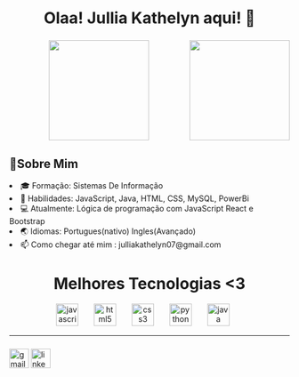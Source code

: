 <h1 align="center">Olaa! Jullia Kathelyn aqui! 👋 </h1>

###

<div align="center">
  <img  height="180em" src="https://github-readme-stats.vercel.app/api?username=julliakathelyn&show_icons=true&theme=midnight-purple&include_all_commits=true&count_private=true"/>
<img align="right" height="180em" src="https://github-readme-stats.vercel.app/api/top-langs/?username=julliakathelyn&layout=compact&langs_count=16&theme=midnight-purple"/>
</div>

###
<h2 align="left">📌Sobre Mim </h2>

<li>🎓 Formação: Sistemas De Informação </li>
<li>🎒 Habilidades: JavaScript, Java, HTML, CSS, MySQL, PowerBi </li>
<li>💻 Atualmente: Lógica de programação com JavaScript React e Bootstrap </li>
<li>🌏 Idiomas: Portugues(nativo) Ingles(Avançado) </li>
<li>📫 Como chegar até mim : julliakathelyn07@gmail.com</li>

###
<h1 align="center">Melhores Tecnologias <3</h1>
<div align="center">
  <img src="https://cdn.jsdelivr.net/gh/devicons/devicon/icons/javascript/javascript-original.svg" height="40" alt="javascript logo"  />
  <img width="20" />
  <img src="https://cdn.jsdelivr.net/gh/devicons/devicon/icons/html5/html5-original.svg" height="40" alt="html5 logo"  />
  <img width="20" />
  <img src="https://cdn.jsdelivr.net/gh/devicons/devicon/icons/css3/css3-original.svg" height="40" alt="css3 logo"  />
  <img width="20" />
  <img src="https://cdn.jsdelivr.net/gh/devicons/devicon/icons/python/python-original.svg" height="40" alt="python logo"  />
  <img width="20" />
  <img src="https://cdn.jsdelivr.net/gh/devicons/devicon@latest/icons/java/java-original.svg" height="40" alt="java"/>
  <img width="20" />
     
  
</div><hr>

###

<div align="left">
  
  <img src="https://img.shields.io/static/v1?message=Gmail&logo=gmail&label=&color=D14836&logoColor=white&labelColor=&style=for-the-badge" height="35" alt="gmail logo"  />
  <a href="https://www.linkedin.com/in/jullia-kathelyn-85116a233/">
  <img src="https://img.shields.io/static/v1?message=LinkedIn&logo=linkedin&label=&color=0077B5&logoColor=white&labelColor=&style=for-the-badge" height="35" alt="linkedin logo"  />
  </a>
</div>

###

<br clear="both">


###

